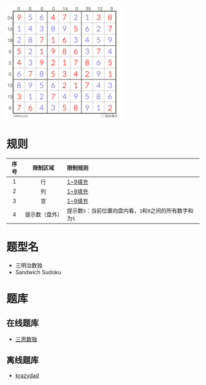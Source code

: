 ![](../../../../images/sudoku/三明治数独.png)

# 规则

| 序号  |  限制区域   | 限制规则                                |
|:---:|:-------:|:------------------------------------|
|  1  |    行    | [1~9填充]                             |
|  2  |    列    | [1~9填充]                             |
|  3  |    宫    | [1~9填充]                             |
|  4  | 提示数（盘外） | 提示数`S`：当前位置向盘内看，`1`和`9`之间的所有数字和为`S` |

# 题型名

- 三明治数独
- Sandwich Sudoku

# 题库

## 在线题库

- [三思数独]

## 离线题库

- [krazydad]

[1~9填充]: ../../../../rules.md#1~9填充

[三思数独]: https://www.12634.com/sudoku/sandwich/level5

[krazydad]: https://krazydad.com/sandwich/